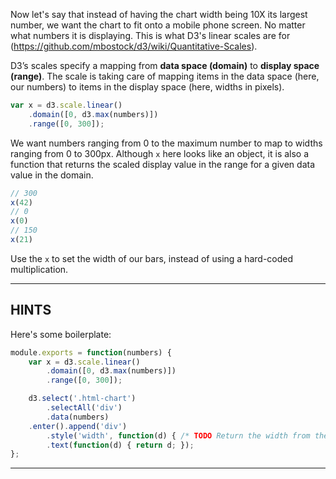 Now let's say that instead of having the chart width being 10X its largest number, we want the chart to fit onto a mobile phone screen. No matter what numbers it is displaying. This is what D3's linear scales are for (https://github.com/mbostock/d3/wiki/Quantitative-Scales).

D3’s scales specify a mapping from __data space (domain)__ to __display space (range)__. The scale is taking care of mapping items in the data space (here, our numbers) to items in the display space (here, widths in pixels).

```js
var x = d3.scale.linear()
    .domain([0, d3.max(numbers)])
    .range([0, 300]);
```

We want numbers ranging from 0 to the maximum number to map to widths ranging from 0 to 300px. Although `x` here looks like an object, it is also a function that returns the scaled display value in the range for a given data value in the domain.

```js
// 300
x(42)
// 0
x(0)
// 150
x(21)
```

Use the `x` to set the width of our bars, instead of using a hard-coded multiplication.

----------------------------------------------------------------------

## HINTS

Here's some boilerplate:

```js
module.exports = function(numbers) {
    var x = d3.scale.linear()
        .domain([0, d3.max(numbers)])
        .range([0, 300]);

    d3.select('.html-chart')
        .selectAll('div')
        .data(numbers)
    .enter().append('div')
        .style('width', function(d) { /* TODO Return the width from the scale, in pixels. */ })
        .text(function(d) { return d; });
};
```

----------------------------------------------------------------------
